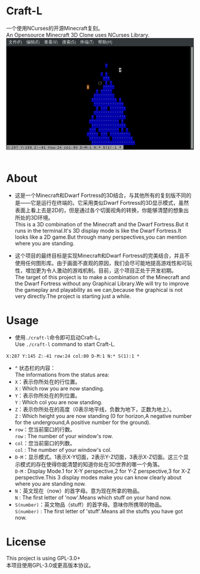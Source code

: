 # Craft-L
一个使用NCurses的开源Minecraft复刻。  
An Opensource Minecraft 3D Clone uses NCurses Library.  
![](/2017-08-25-143402_654x390_scrot.png)
  
# About  
- 这是一个Minecraft和Dwarf Fortress的3D结合，与其他所有的复刻版不同的是——它是运行在终端的。它采用类似Dwarf Fortress的3D显示模式，虽然表面上看上去是2D的，但是通过各个切面视角的转换，你能够清楚的想象出所处的3D环境。  
This is a 3D combination of the Minecraft and the Dwarf Fortress.But it runs in the terminal.It's 3D display mode is like the Dwarf Fortress.It looks like a 2D game.But through many perspectives,you can mention where you are standing.  
  
- 这个项目的最终目标是实现Minecraft和Dwarf Fortress的完美结合，并且不使用任何图形库。由于画面不直观的原因，我们会尽可能地提高游戏性和可玩性，增加更为令人激动的游戏机制。目前，这个项目正处于开发初期。  
The target of this project is to make a combination of the Minecraft and the Dwarf Fortress without any Graphical Library.We will try to improve the gameplay and playability as we can,because the graphical is not very directly.The project is starting just a while.  
  
# Usage
- 使用```./craft-l```命令即可启动Craft-L。  
Use ```./craft-l``` command to start Craft-L.  
  
  
```X:287 Y:145 Z:-41 row:24 col:80 D-M:1 N:* S(1):1 * ```  
- ^  状态栏的内容：  
The informations from the status area:  
- ```X```：表示你所处在的行位置。  
```X``` : Which row you are now standing.  
- ```Y```：表示你所处在的列位置。  
```Y``` : Which col you are now standing.  
- ```Z```：表示你所处在的高度（0表示地平线，负数为地下，正数为地上）。  
```Z``` : Which height you are now standing (0 for horizon,A negative number for the underground,A positive number for the ground).  
- ```row```：您当前窗口的行数。  
```row``` : The number of your window's row.  
- ```col```：您当前窗口的列数。  
```col``` : The number of your window's col.  
- ```D-M```：显示模式。1表示X-Y切面，2表示Y-Z切面，3表示X-Z切面。这三个显示模式的存在使得你能清楚的知道你处在3D世界的哪一个角落。  
```D-M``` : Display Mode.1 for X-Y perspective,2 for Y-Z perspective,3 for X-Z perspective.This 3 display modes make you can know clearly about where you are standing now.  
- ```N```：英文现在（now）的首字母。意为现在所拿的物品。  
```N``` : The first letter of 'now'.Means which stuff on your hand now.  
- ```S(number)```：英文物品（stuff）的首字母。意味你所携带的物品。  
```S(number)``` : The first letter of 'stuff'.Means all the stuffs you have got now.  

# License
This project is using GPL-3.0+  
本项目使用GPL-3.0或更高版本协议。  
